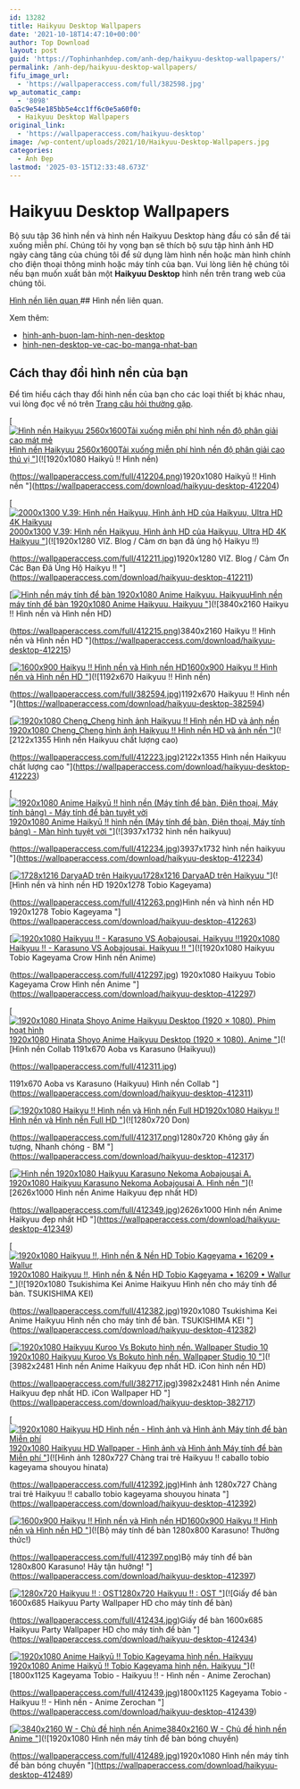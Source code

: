 ```yaml
---
id: 13282
title: Haikyuu Desktop Wallpapers
date: '2021-10-18T14:47:10+00:00'
author: Top Download
layout: post
guid: 'https://Tophinhanhdep.com/anh-dep/haikyuu-desktop-wallpapers/'
permalink: /anh-dep/haikyuu-desktop-wallpapers/
fifu_image_url:
  - 'https://wallpaperaccess.com/full/382598.jpg'
wp_automatic_camp:
  - '8098'
0a5c9e54e185bb5e4cc1ff6c0e5a60f0:
  - Haikyuu Desktop Wallpapers
original_link:
  - 'https://wallpaperaccess.com/haikyuu-desktop'
image: /wp-content/uploads/2021/10/Haikyuu-Desktop-Wallpapers.jpg
categories:
  - Ảnh Đẹp
lastmod: '2025-03-15T12:33:48.673Z'
---
```

# Haikyuu Desktop Wallpapers

Bộ sưu tập 36 hình nền và hình nền Haikyuu Desktop hàng đầu có sẵn để tải xuống miễn phí. Chúng tôi hy vọng bạn sẽ thích bộ sưu tập hình ảnh HD ngày càng tăng của chúng tôi để sử dụng làm hình nền hoặc màn hình chính cho điện thoại thông minh hoặc máy tính của bạn. Vui lòng liên hệ chúng tôi nếu bạn muốn xuất bản một **Haikyuu Desktop** hình nền trên trang web của chúng tôi.

[Hình nền liên quan ](#related) ## Hình nền liên quan.

   
 Xem thêm:

   
- [hinh-anh-buon-lam-hinh-nen-desktop](https://tophinhanhdep.com/hinh-anh-buon/hinh-anh-buon-lam-hinh-nen-desktop/)
- [hinh-nen-desktop-ve-cac-bo-manga-nhat-ban](https://tophinhanhdep.com/anh-anime/hinh-nen-desktop-ve-cac-bo-manga-nhat-ban/)

## Cách thay đổi hình nền của bạn

Để tìm hiểu cách thay đổi hình nền của bạn cho các loại thiết bị khác nhau, vui lòng đọc về nó trên [Trang câu hỏi thường gặp](https://tophinhanhdep.com/faq/).

  
[[![Hình nền Haikyuu 2560x1600Tải xuống miễn phí hình nền độ phân giải cao mát mẻ](https://wallpaperaccess.com/full/382598.jpg)Hình nền Haikyuu 2560x1600Tải xuống miễn phí hình nền độ phân giải cao thú vị "](https://wallpaperaccess.com/download/haikyuu-desktop-382598)](![1920x1080 Haikyū !!  Hình nền)

(https://wallpaperaccess.com/full/412204.png)1920x1080 Haikyū !! Hình nền "](https://wallpaperaccess.com/download/haikyuu-desktop-412204)

[[![2000x1300 V.39: Hình nền Haikyuu, Hình ảnh HD của Haikyuu, Ultra HD 4K Haikyuu](https://wallpaperaccess.com/full/412210.jpg)2000x1300 V.39: Hình nền Haikyuu, Hình ảnh HD của Haikyuu, Ultra HD 4K Haikyuu "](https://wallpaperaccess.com/download/haikyuu-desktop-412210)](![1920x1280 VIZ.  Blog / Cảm ơn bạn đã ủng hộ Haikyu !!)

(https://wallpaperaccess.com/full/412211.jpg)1920x1280 VIZ. Blog / Cảm Ơn Các Bạn Đã Ủng Hộ Haikyu !! "](https://wallpaperaccess.com/download/haikyuu-desktop-412211)

[[![Hình nền máy tính để bàn 1920x1080 Anime Haikyuu.  Haikyuu](https://wallpaperaccess.com/full/412214.jpg)Hình nền máy tính để bàn 1920x1080 Anime Haikyuu. Haikyuu "](https://wallpaperaccess.com/download/haikyuu-desktop-412214)](![3840x2160 Haikyu !!  Hình nền và Hình nền HD)

(https://wallpaperaccess.com/full/412215.png)3840x2160 Haikyu !! Hình nền và Hình nền HD "](https://wallpaperaccess.com/download/haikyuu-desktop-412215)

[[![1600x900 Haikyu !!  Hình nền và Hình nền HD](https://wallpaperaccess.com/full/382583.jpg)1600x900 Haikyu !! Hình nền và Hình nền HD "](https://wallpaperaccess.com/download/haikyuu-desktop-382583)](![1192x670 Haikyuu !!  Hình nền)

(https://wallpaperaccess.com/full/382594.jpg)1192x670 Haikyuu !! Hình nền "](https://wallpaperaccess.com/download/haikyuu-desktop-382594)

[[![1920x1080 Cheng_Cheng hình ảnh Haikyuu !!  Hình nền HD và ảnh nền](https://wallpaperaccess.com/full/382578.jpg)1920x1080 Cheng\_Cheng hình ảnh Haikyuu !! Hình nền HD và ảnh nền "](https://wallpaperaccess.com/download/haikyuu-desktop-382578)](![2122x1355 Hình nền Haikyuu chất lượng cao)

(https://wallpaperaccess.com/full/412223.jpg)2122x1355 Hình nền Haikyuu chất lượng cao "](https://wallpaperaccess.com/download/haikyuu-desktop-412223)

[[![1920x1080 Anime Haikyū !!  hình nền (Máy tính để bàn, Điện thoại, Máy tính bảng) - Máy tính để bàn tuyệt vời](https://wallpaperaccess.com/full/412227.png)1920x1080 Anime Haikyū !! hình nền (Máy tính để bàn, Điện thoại, Máy tính bảng) - Màn hình tuyệt vời "](https://wallpaperaccess.com/download/haikyuu-desktop-412227)](![3937x1732 hình nền haikyuu)

(https://wallpaperaccess.com/full/412234.jpg)3937x1732 hình nền haikyuu "](https://wallpaperaccess.com/download/haikyuu-desktop-412234)

[[![1728x1216 DaryaAD trên Haikyuu](https://wallpaperaccess.com/full/412259.jpg)1728x1216 DaryaAD trên Haikyuu "](https://wallpaperaccess.com/download/haikyuu-desktop-412259)](![Hình nền và hình nền HD 1920x1278 Tobio Kageyama)

(https://wallpaperaccess.com/full/412263.png)Hình nền và hình nền HD 1920x1278 Tobio Kageyama "](https://wallpaperaccess.com/download/haikyuu-desktop-412263)

[[![1920x1080 Haikyuu !!  - Karasuno VS Aobajousai.  Haikyuu !!](https://wallpaperaccess.com/full/412282.jpg)1920x1080 Haikyuu !! - Karasuno VS Aobajousai. Haikyuu !! "](https://wallpaperaccess.com/download/haikyuu-desktop-412282)](![1920x1080 Haikyuu Tobio Kageyama Crow Hình nền Anime)

(https://wallpaperaccess.com/full/412297.jpg) 1920x1080 Haikyuu Tobio Kageyama Crow Hình nền Anime "](https://wallpaperaccess.com/download/haikyuu-desktop-412297)

[[![1920x1080 Hinata Shoyo Anime Haikyuu Desktop (1920 × 1080).  Phim hoạt hình](https://wallpaperaccess.com/full/412306.jpg)1920x1080 Hinata Shoyo Anime Haikyuu Desktop (1920 × 1080). Anime "](https://wallpaperaccess.com/download/haikyuu-desktop-412306)](![Hình nền Collab 1191x670 Aoba vs Karasuno (Haikyuu))

(https://wallpaperaccess.com/full/412311.jpg)

1191x670 Aoba vs Karasuno (Haikyuu) Hình nền Collab "](https://wallpaperaccess.com/download/haikyuu-desktop-412311)

[[![1920x1080 Haikyu !!  Hình nền và Hình nền Full HD](https://wallpaperaccess.com/full/412316.jpg)1920x1080 Haikyu !! Hình nền và Hình nền Full HD "](https://wallpaperaccess.com/download/haikyuu-desktop-412316)](![1280x720 Don)

(https://wallpaperaccess.com/full/412317.png)1280x720 Không gây ấn tượng, Nhanh chóng - BM "](https://wallpaperaccess.com/download/haikyuu-desktop-412317)

[[![Hình nền 1920x1080 Haikyuu Karasuno Nekoma Aobajousai A.](https://wallpaperaccess.com/full/412321.jpg)1920x1080 Haikyuu Karasuno Nekoma Aobajousai A. Hình nền "](https://wallpaperaccess.com/download/haikyuu-desktop-412321)](![2626x1000 Hình nền Anime Haikyuu đẹp nhất HD)

(https://wallpaperaccess.com/full/412349.jpg)2626x1000 Hình nền Anime Haikyuu đẹp nhất HD "](https://wallpaperaccess.com/download/haikyuu-desktop-412349)

[[![1920x1080 Haikyuu !!, Hình nền & Nền HD Tobio Kageyama • 16209 • Wallur](https://wallpaperaccess.com/full/412375.png)1920x1080 Haikyuu !!, Hình nền &amp; Nền HD Tobio Kageyama • 16209 • Wallur " ](https://wallpaperaccess.com/download/haikyuu-desktop-412375)](![1920x1080 Tsukishima Kei Anime Haikyuu Hình nền cho máy tính để bàn.  TSUKISHIMA KEI)

(https://wallpaperaccess.com/full/412382.jpg)1920x1080 Tsukishima Kei Anime Haikyuu Hình nền cho máy tính để bàn. TSUKISHIMA KEI "](https://wallpaperaccess.com/download/haikyuu-desktop-412382)

[[![1920x1080 Haikyuu Kuroo Vs Bokuto hình nền.  Wallpaper Studio 10](https://wallpaperaccess.com/full/382771.jpg)1920x1080 Haikyuu Kuroo Vs Bokuto hình nền. Wallpaper Studio 10 "](https://wallpaperaccess.com/download/haikyuu-desktop-382771)](![3982x2481 Hình nền Anime Haikyuu đẹp nhất HD.  iCon hình nền HD)

(https://wallpaperaccess.com/full/382717.jpg)3982x2481 Hình nền Anime Haikyuu đẹp nhất HD. iCon Wallpaper HD "](https://wallpaperaccess.com/download/haikyuu-desktop-382717)

[[![1920x1080 Haikyuu HD Hình nền - Hình ảnh và Hình ảnh Máy tính để bàn Miễn phí](https://wallpaperaccess.com/full/412386.jpg)1920x1080 Haikyuu HD Wallpaper - Hình ảnh và Hình ảnh Máy tính để bàn Miễn phí "](https://wallpaperaccess.com/download/haikyuu-desktop-412386)](![Hình ảnh 1280x727 Chàng trai trẻ Haikyuu !!  caballo tobio kageyama shouyou hinata)

(https://wallpaperaccess.com/full/412392.jpg)Hình ảnh 1280x727 Chàng trai trẻ Haikyuu !! caballo tobio kageyama shouyou hinata "](https://wallpaperaccess.com/download/haikyuu-desktop-412392)

[[![1600x900 Haikyu !!  Hình nền và Hình nền HD](https://wallpaperaccess.com/full/382638.jpg)1600x900 Haikyu !! Hình nền và Hình nền HD "](https://wallpaperaccess.com/download/haikyuu-desktop-382638)](![Bộ máy tính để bàn 1280x800 Karasuno!  Thưởng thức!)

(https://wallpaperaccess.com/full/412397.png)Bộ máy tính để bàn 1280x800 Karasuno! Hãy tận hưởng! "](https://wallpaperaccess.com/download/haikyuu-desktop-412397)

[[![1280x720 Haikyuu !!  : OST](https://wallpaperaccess.com/full/412400.jpg)1280x720 Haikyuu !! : OST "](https://wallpaperaccess.com/download/haikyuu-desktop-412400)](![Giấy để bàn 1600x685 Haikyuu Party Wallpaper HD cho máy tính để bàn)

(https://wallpaperaccess.com/full/412434.jpg)Giấy để bàn 1600x685 Haikyuu Party Wallpaper HD cho máy tính để bàn "](https://wallpaperaccess.com/download/haikyuu-desktop-412434)

[[![1920x1080 Anime Haikyū !!  Tobio Kageyama hình nền.  Haikyuu](https://wallpaperaccess.com/full/382871.png)1920x1080 Anime Haikyū !! Tobio Kageyama hình nền. Haikyuu "](https://wallpaperaccess.com/download/haikyuu-desktop-382871)](![1800x1125 Kageyama Tobio - Haikyuu !!  - Hình nền - Anime Zerochan)

(https://wallpaperaccess.com/full/412439.jpg)1800x1125 Kageyama Tobio - Haikyuu !! - Hình nền - Anime Zerochan "](https://wallpaperaccess.com/download/haikyuu-desktop-412439)

[[![3840x2160 W - Chủ đề hình nền Anime](https://wallpaperaccess.com/full/412484.png)3840x2160 W - Chủ đề hình nền Anime "](https://wallpaperaccess.com/download/haikyuu-desktop-412484)](![1920x1080 Hình nền máy tính để bàn bóng chuyền)

(https://wallpaperaccess.com/full/412489.jpg)1920x1080 Hình nền máy tính để bàn bóng chuyền "](https://wallpaperaccess.com/download/haikyuu-desktop-412489)
